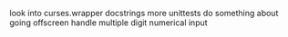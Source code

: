 look into curses.wrapper
docstrings
more unittests
do something about going offscreen
handle multiple digit numerical input
